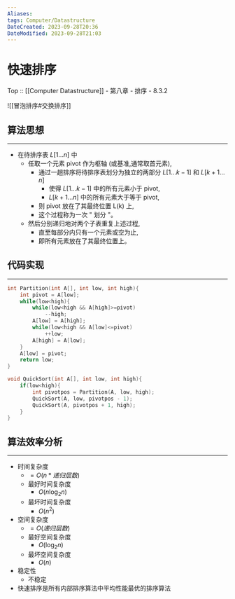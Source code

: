 ```yaml
---
Aliases: 
tags: Computer/Datastructure 
DateCreated: 2023-09-28T20:36
DateModified: 2023-09-28T21:03
---
```

# 快速排序

Top :: [[Computer Datastructure]] - 第八章 - 排序 - 8.3.2

![[冒泡排序#交换排序]]

## 算法思想
---
- 在待排序表 $L[1…n]$ 中
	- 任取一个元素 pivot 作为枢轴 (或基准,通常取首元素),
		- 通过一趟排序将待排序表划分为独立的两部分 $L[1…k-1]$ 和 $L[k+1…n]$
			- 使得 $L[1…k-1]$ 中的所有元素小于 pivot,
			- $L[k+1…n]$ 中的所有元素大于等于 pivot,
		- 则 pivot 放在了其最终位置 L(k) 上,
		- 这个过程称为一次 " 划分 "。
	- 然后分别递归地对两个子表重复上述过程,
		- 直至每部分内只有一个元素或空为止,
		- 即所有元素放在了其最终位置上。

## 代码实现
---

```cpp
int Partition(int A[], int low, int high){
	int pivot = A[low];
	while(low<high){
		while(low<high && A[high]>=pivot)
			--high;
		A[low] = A[high];
		while(low<high && A[low]<=pivot)
			++low;
		A[high] = A[low];
	}
	A[low] = pivot;
	return low;
}

void QuickSort(int A[], int low, int high){
	if(low<high){
		int pivotpos = Partition(A, low, high);
		QuickSort(A, low, pivotpos - 1);
		QuickSort(A, pivotpos + 1, high);
	}
}
```

## 算法效率分析
---
- 时间复杂度
	- $=O(n*递归层数)$
	- 最好时间复杂度
		- $O(n \log_{2}n)$
	- 最坏时间复杂度
		- $O(n^{2})$
- 空间复杂度
	- $=O(递归层数)$
	- 最好空间复杂度
		- $O(\log_{2}n)$
	- 最坏空间复杂度
		- $O(n)$
- 稳定性
	- 不稳定
- 快速排序是所有内部排序算法中平均性能最优的排序算法

